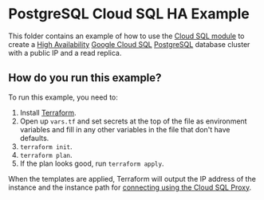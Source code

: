 # PostgreSQL Cloud SQL HA Example

This folder contains an example of how to use the [Cloud SQL module](/modules/cloud-sql) to create a [High Availability](https://cloud.google.com/sql/docs/postgres/high-availability) [Google Cloud SQL](https://cloud.google.com/sql/) 
[PostgreSQL](https://cloud.google.com/sql/docs/postgres/) database cluster with a public IP and a read replica. 

## How do you run this example?

To run this example, you need to:

1. Install [Terraform](https://www.terraform.io/).
1. Open up `vars.tf` and set secrets at the top of the file as environment variables and fill in any other variables in
   the file that don't have defaults. 
1. `terraform init`.
1. `terraform plan`.
1. If the plan looks good, run `terraform apply`.

When the templates are applied, Terraform will output the IP address of the instance 
and the instance path for [connecting using the Cloud SQL Proxy](https://cloud.google.com/sql/docs/mysql/connect-admin-proxy). 
